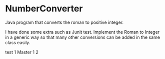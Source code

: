 # NumberConverter
Java program that converts the roman to positive integer. 

I have done some extra such as Junit test. Implement the Roman to Integer in a generic way so that many other 
conversions can be added in the same class easily. 

test 1 Master 1 2
